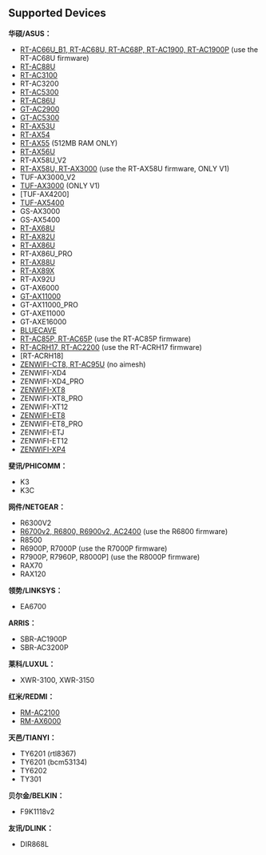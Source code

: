 Supported Devices
-----------------
**华硕/ASUS：**

 * [RT-AC66U_B1, RT-AC68U, RT-AC68P, RT-AC1900, RT-AC1900P](https://github.com/SWRT-dev/asuswrt-bcm) (use the RT-AC68U firmware)
 * [RT-AC88U](https://github.com/SWRT-dev/asuswrt-bcm)
 * [RT-AC3100](https://github.com/SWRT-dev/asuswrt-bcm)
 * RT-AC3200
 * [RT-AC5300](https://github.com/SWRT-dev/asuswrt-bcm)
 * [RT-AC86U](https://github.com/SWRT-dev/asuswrt-bcm)
 * [GT-AC2900](https://github.com/SWRT-dev/asuswrt-bcm)
 * [GT-AC5300](https://github.com/SWRT-dev/gtac5300-asuswrt)
 * [RT-AX53U](https://github.com/SWRT-dev/swrt-gpl)
 * [RT-AX54](https://github.com/SWRT-dev/rtax54)
 * [RT-AX55](https://github.com/SWRT-dev/rtax55) (512MB RAM ONLY)
 * [RT-AX56U](https://github.com/SWRT-dev/asuswrt-bcm)
 * RT-AX58U_V2
 * [RT-AX58U, RT-AX3000](https://github.com/SWRT-dev/asuswrt-bcm) (use the RT-AX58U firmware, ONLY V1)
 * TUF-AX3000_V2
 * [TUF-AX3000](https://github.com/SWRT-dev/asuswrt-bcm) (ONLY V1)
 * [TUF-AX4200]
 * [TUF-AX5400](https://github.com/SWRT-dev/asuswrt-bcm)
 * GS-AX3000
 * GS-AX5400
 * [RT-AX68U](https://github.com/SWRT-dev/asuswrt-bcm)
 * [RT-AX82U](https://github.com/SWRT-dev/asuswrt-bcm)
 * [RT-AX86U](https://github.com/SWRT-dev/asuswrt-bcm)
 * RT-AX86U_PRO
 * [RT-AX88U](https://github.com/SWRT-dev/asuswrt-bcm)
 * [RT-AX89X](https://github.com/SWRT-dev/rtax89x)
 * RT-AX92U
 * GT-AX6000
 * [GT-AX11000](https://github.com/SWRT-dev/asuswrt-bcm)
 * GT-AX11000_PRO
 * GT-AXE11000
 * GT-AXE16000
 * [BLUECAVE](https://github.com/SWRT-dev/bluecave-asuswrt)
 * [RT-AC85P, RT-AC65P](https://github.com/SWRT-dev/swrt-gpl) (use the RT-AC85P firmware)
 * [RT-ACRH17, RT-AC2200](https://github.com/SWRT-dev/swrt-gpl) (use the RT-ACRH17 firmware)
 * [RT-ACRH18]
 * [ZENWIFI-CT8, RT-AC95U](https://github.com/SWRT-dev/swrt-gpl) (no aimesh)
 * ZENWIFI-XD4
 * ZENWIFI-XD4_PRO
 * [ZENWIFI-XT8](https://github.com/SWRT-dev/asuswrt-bcm)
 * ZENWIFI-XT8_PRO
 * ZENWIFI-XT12
 * [ZENWIFI-ET8](https://github.com/SWRT-dev/asuswrt-bcm)
 * ZENWIFI-ET8_PRO
 * ZENWIFI-ETJ
 * ZENWIFI-ET12
 * [ZENWIFI-XP4](https://github.com/SWRT-dev/zenwifi-xp4)


**斐讯/PHICOMM：**

* K3
* K3C


**网件/NETGEAR：**

* R6300V2
* [R6700v2, R6800, R6900v2, AC2400](https://github.com/SWRT-dev/swrt-gpl) (use the R6800 firmware)
* R8500
* R6900P, R7000P (use the R7000P firmware)
* R7900P, R7960P, R8000P] (use the R8000P firmware)
* RAX70
* RAX120


**领势/LINKSYS：**

* EA6700


**ARRIS：**

* SBR-AC1900P
* SBR-AC3200P


**莱科/LUXUL：**

* XWR-3100, XWR-3150


**红米/REDMI：**

* [RM-AC2100](https://github.com/SWRT-dev/swrt-gpl)
* [RM-AX6000](https://github.com/SWRT-dev/swrt-gpl)


**天邑/TIANYI：**

* TY6201 (rtl8367)
* TY6201 (bcm53134)
* TY6202
* TY301


**贝尔金/BELKIN：**

* F9K1118v2


**友讯/DLINK：**

* DIR868L

